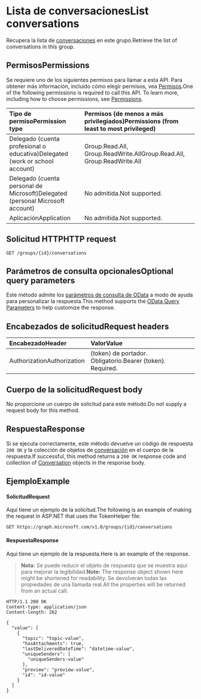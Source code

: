 # <a name="list-conversations"></a><span data-ttu-id="7712b-101">Lista de conversaciones</span><span class="sxs-lookup"><span data-stu-id="7712b-101">List conversations</span></span>
<span data-ttu-id="7712b-102">Recupera la lista de [conversaciones](../resources/conversation.md) en este grupo.</span><span class="sxs-lookup"><span data-stu-id="7712b-102">Retrieve the list of conversations in this group.</span></span>

## <a name="permissions"></a><span data-ttu-id="7712b-103">Permisos</span><span class="sxs-lookup"><span data-stu-id="7712b-103">Permissions</span></span>
<span data-ttu-id="7712b-p101">Se requiere uno de los siguientes permisos para llamar a esta API. Para obtener más información, incluido cómo elegir permisos, vea [Permisos](../../../concepts/permissions_reference.md).</span><span class="sxs-lookup"><span data-stu-id="7712b-p101">One of the following permissions is required to call this API. To learn more, including how to choose permissions, see [Permissions](../../../concepts/permissions_reference.md).</span></span>

|<span data-ttu-id="7712b-106">Tipo de permiso</span><span class="sxs-lookup"><span data-stu-id="7712b-106">Permission type</span></span>      | <span data-ttu-id="7712b-107">Permisos (de menos a más privilegiados)</span><span class="sxs-lookup"><span data-stu-id="7712b-107">Permissions (from least to most privileged)</span></span>              |
|:--------------------|:---------------------------------------------------------|
|<span data-ttu-id="7712b-108">Delegado (cuenta profesional o educativa)</span><span class="sxs-lookup"><span data-stu-id="7712b-108">Delegated (work or school account)</span></span> | <span data-ttu-id="7712b-109">Group.Read.All, Group.ReadWrite.All</span><span class="sxs-lookup"><span data-stu-id="7712b-109">Group.Read.All, Group.ReadWrite.All</span></span>    |
|<span data-ttu-id="7712b-110">Delegado (cuenta personal de Microsoft)</span><span class="sxs-lookup"><span data-stu-id="7712b-110">Delegated (personal Microsoft account)</span></span> | <span data-ttu-id="7712b-111">No admitida.</span><span class="sxs-lookup"><span data-stu-id="7712b-111">Not supported.</span></span>    |
|<span data-ttu-id="7712b-112">Aplicación</span><span class="sxs-lookup"><span data-stu-id="7712b-112">Application</span></span> | <span data-ttu-id="7712b-113">No admitida.</span><span class="sxs-lookup"><span data-stu-id="7712b-113">Not supported.</span></span> |

## <a name="http-request"></a><span data-ttu-id="7712b-114">Solicitud HTTP</span><span class="sxs-lookup"><span data-stu-id="7712b-114">HTTP request</span></span>
<!-- { "blockType": "ignored" } -->
```http
GET /groups/{id}/conversations
```

## <a name="optional-query-parameters"></a><span data-ttu-id="7712b-115">Parámetros de consulta opcionales</span><span class="sxs-lookup"><span data-stu-id="7712b-115">Optional query parameters</span></span>
<span data-ttu-id="7712b-116">Este método admite los [parámetros de consulta de OData](../../../concepts/query_parameters.md) a modo de ayuda para personalizar la respuesta.</span><span class="sxs-lookup"><span data-stu-id="7712b-116">This method supports the [OData Query Parameters](../../../concepts/query_parameters.md) to help customize the response.</span></span>

## <a name="request-headers"></a><span data-ttu-id="7712b-117">Encabezados de solicitud</span><span class="sxs-lookup"><span data-stu-id="7712b-117">Request headers</span></span>
| <span data-ttu-id="7712b-118">Encabezado</span><span class="sxs-lookup"><span data-stu-id="7712b-118">Header</span></span>       | <span data-ttu-id="7712b-119">Valor</span><span class="sxs-lookup"><span data-stu-id="7712b-119">Value</span></span> |
|:---------------|:--------|
| <span data-ttu-id="7712b-120">Authorization</span><span class="sxs-lookup"><span data-stu-id="7712b-120">Authorization</span></span>  | <span data-ttu-id="7712b-p102">{token} de portador. Obligatorio.</span><span class="sxs-lookup"><span data-stu-id="7712b-p102">Bearer {token}. Required.</span></span>  |

## <a name="request-body"></a><span data-ttu-id="7712b-123">Cuerpo de la solicitud</span><span class="sxs-lookup"><span data-stu-id="7712b-123">Request body</span></span>
<span data-ttu-id="7712b-124">No proporcione un cuerpo de solicitud para este método.</span><span class="sxs-lookup"><span data-stu-id="7712b-124">Do not supply a request body for this method.</span></span>

## <a name="response"></a><span data-ttu-id="7712b-125">Respuesta</span><span class="sxs-lookup"><span data-stu-id="7712b-125">Response</span></span>
<span data-ttu-id="7712b-126">Si se ejecuta correctamente, este método devuelve un código de respuesta `200 OK` y la colección de objetos de [conversación](../resources/conversation.md) en el cuerpo de la respuesta.</span><span class="sxs-lookup"><span data-stu-id="7712b-126">If successful, this method returns a `200 OK` response code and collection of [Conversation](../resources/conversation.md) objects in the response body.</span></span>

## <a name="example"></a><span data-ttu-id="7712b-127">Ejemplo</span><span class="sxs-lookup"><span data-stu-id="7712b-127">Example</span></span>
#### <a name="request"></a><span data-ttu-id="7712b-128">Solicitud</span><span class="sxs-lookup"><span data-stu-id="7712b-128">Request</span></span>
<span data-ttu-id="7712b-129">Aquí tiene un ejemplo de la solicitud.</span><span class="sxs-lookup"><span data-stu-id="7712b-129">The following is an example of making the request in ASP.NET that uses the TokenHelper file:</span></span>
<!-- {
  "blockType": "request",
  "name": "get_conversations"
}-->
```http
GET https://graph.microsoft.com/v1.0/groups/{id}/conversations
```
#### <a name="response"></a><span data-ttu-id="7712b-130">Respuesta</span><span class="sxs-lookup"><span data-stu-id="7712b-130">Response</span></span>
<span data-ttu-id="7712b-131">Aquí tiene un ejemplo de la respuesta.</span><span class="sxs-lookup"><span data-stu-id="7712b-131">Here is an example of the response.</span></span>
><span data-ttu-id="7712b-132">**Nota:** Se puede reducir el objeto de respuesta que se muestra aquí para mejorar la legibilidad.</span><span class="sxs-lookup"><span data-stu-id="7712b-132">**Note:** The response object shown here might be shortened for readability.</span></span> <span data-ttu-id="7712b-133">Se devolverán todas las propiedades de una llamada real.</span><span class="sxs-lookup"><span data-stu-id="7712b-133">All the properties will be returned from an actual call.</span></span>

<!-- {
  "blockType": "response",
  "truncated": true,
  "@odata.type": "microsoft.graph.conversation",
  "isCollection": true
} -->
```http
HTTP/1.1 200 OK
Content-type: application/json
Content-length: 262

{
  "value": [
    {
      "topic": "topic-value",
      "hasAttachments": true,
      "lastDeliveredDateTime": "datetime-value",
      "uniqueSenders": [
        "uniqueSenders-value"
      ],
      "preview": "preview-value",
      "id": "id-value"
    }
  ]
}
```

<!-- uuid: 8fcb5dbc-d5aa-4681-8e31-b001d5168d79
2015-10-25 14:57:30 UTC -->
<!-- {
  "type": "#page.annotation",
  "description": "List conversations",
  "keywords": "",
  "section": "documentation",
  "tocPath": ""
}-->